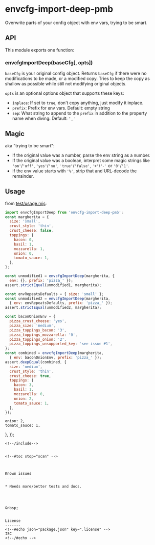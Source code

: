 ﻿
<!--#echo json="package.json" key="name" underline="=" -->
envcfg-import-deep-pmb
======================
<!--/#echo -->

<!--#echo json="package.json" key="description" -->
Overwrite parts of your config object with env vars, trying to be smart.
<!--/#echo -->



API
---

This module exports one function:

### envcfgImportDeep(baseCfg[, opts])

`baseCfg` is your original config object.
Returns `baseCfg` if there were no modifications to be made,
or a modified copy. Tries to keep the copy as shallow as possible
while still not modifying original objects.

`opts` is an optional options object that supports these keys:

* `inplace`: If set to `true`, don't copy anything, just modify it inplace.
* `prefix`: Prefix for env vars. Default: empty string
* `sep`: What string to append to the `prefix` in addition to the
  property name when diving. Default: `'_'`



Magic
-----

aka "trying to be smart":

* If the original value was a number, parse the env string as a number.
* If the original value was a boolean, interpret some magic strings like
  `'on'`/`'off'`,
  `'yes'`/`'no'`,
  `'true'`/`'false'`,
  `'+'`/`'-'`  or `'0'`/`'1'`.
* If the env value starts with `'%'`, strip that and URL-decode the remainder.



Usage
-----

from [test/usage.mjs](test/usage.mjs):

<!--#include file="test/usage.mjs" transform="mjsUsageDemo1802" -->
<!--#verbatim lncnt="47" -->
```javascript
import envcfgImportDeep from 'envcfg-import-deep-pmb';
const margherita = {
  size: 'small',
  crust_style: 'thin',
  crust_cheese: false,
  toppings: {
    bacon: 0,
    basil: 1,
    mozzarella: 1,
    onion: 0,
    tomato_sauce: 1,
  },
};

const unmodified1 = envcfgImportDeep(margherita, {
  env: {}, prefix: 'pizza_' });
assert.strictEqual(unmodified1, margherita);

const envRepeatsDefaults = { size: 'small' };
const unmodified2 = envcfgImportDeep(margherita,
  { env: envRepeatsDefaults, prefix: 'pizza_' });
assert.strictEqual(unmodified2, margherita);

const baconOnionEnv = {
  pizza_crust_cheese: 'yes',
  pizza_size: 'medium',
  pizza_toppings_bacon: '3',
  pizza_toppings_mozzarella: '0',
  pizza_toppings_onion: '2',
  pizza_toppings_unsupported_key: 'see issue #1',
};
const combined = envcfgImportDeep(margherita,
  { env: baconOnionEnv, prefix: 'pizza_' });
assert.deepEqual(combined, {
  size: 'medium',
  crust_style: 'thin',
  crust_cheese: true,
  toppings: {
    bacon: 3,
    basil: 1,
    mozzarella: 0,
    onion: 2,
    tomato_sauce: 1,
  },
});
```
    onion: 2,
    tomato_sauce: 1,
  },
});
```
<!--/include-->


<!--#toc stop="scan" -->



Known issues
------------

* Needs more/better tests and docs.




&nbsp;


License
-------
<!--#echo json="package.json" key=".license" -->
ISC
<!--/#echo -->

